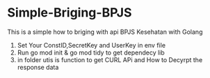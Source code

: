 # Simple-Briging-BPJS
This is a simple how to briging with api BPJS Kesehatan with Golang 
1. Set Your ConstID,SecretKey and UserKey in env file
2. Run go mod init & go mod tidy to get dependecy lib
3. in folder utis is function to get CURL APi and How to Decyrpt the response data
